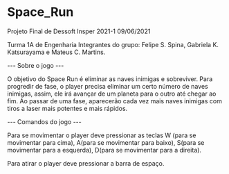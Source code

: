 # Space_Run
Projeto Final de Dessoft Insper 2021-1
09/06/2021

Turma 1A de Engenharia
Integrantes do grupo: Felipe S. Spina, Gabriela K. Katsurayama e Mateus C. Martins.

--- Sobre o jogo ---

O objetivo do Space Run é eliminar as naves inimigas e sobreviver. Para progredir de fase, o player precisa eliminar um certo número de naves inimigas, assim, ele irá avançar de um planeta para o outro até chegar ao fim. Ao passar de uma fase, aparecerão cada vez mais naves inimigas com tiros a laser mais potentes e mais rápidos.

--- Comandos do jogo ---

Para se movimentar o player deve pressionar as teclas W (para se movimentar para cima), A(para se movimentar para baixo), S(para se movimentar para a esquerda), D(para se movimentar para a direita).

Para atirar o player deve pressionar a barra de espaço.
